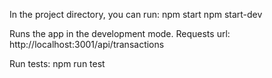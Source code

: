 In the project directory, you can run:
npm start
npm start-dev

Runs the app in the development mode.
Requests url: http://localhost:3001/api/transactions 

Run tests:
npm run test

